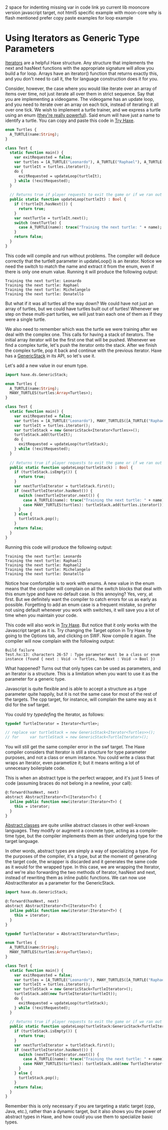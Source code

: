 2 space for indenting
missing var in code
link yo current lib mooncore version
javascript target, not html5
specific example with moon-core
why is flash mentioned
prefer copy paste examples
for loop example


[tags]: / "abstract-type,type-params,iterator"

# Using Iterators as Generic Type Parameters

[Iterators](https://haxe.org/manual/lf-iterators.html) are a helpful Haxe structure. Any structure that implements the next and hasNext functions with the appropriate signature will allow you build a for loop. Arrays have an iterator() function that returns exactly this, and you don't need to call it, the for language construction does it for you.

Consider, however, the case where you would like iterate over an array of items over time, not just iterate all over them in strict sequence. Say that you are implementing a videogame. The videogame has an update loop, and you need to iterate over an array on each tick, instead of iterating it all over one tick. We wish to implement a turtle trainer, and we express a turtle using an enum ([they're really powerful](http://code.haxe.org/category/beginner/enum-adt.html)). Said enum will have just a name to identify a turtle. You can copy and paste this code in [Try Haxe](https://try.haxe.org/).

```haxe
enum Turtles {
  A_TURTLE(name:String);
}

class Test {
  static function main() {
    var exitRequested = false;
    var turtles = [A_TURTLE("Leonardo"), A_TURTLE("Raphael"), A_TURTLE("Michelangelo"), A_TURTLE("Donatello")];
    var turtleIt = turtles.iterator();
    do {
      exitRequested = updateLoop(turtleIt);
    } while (!exitRequested);
  }
  
  // Returns true if player requests to exit the game or if we ran out of turtles
  public static function updateLoop(turtleIt) : Bool {
    if (!turtleIt.hasNext()) {
      return true;
    }
    var nextTurtle = turtleIt.next();
    switch (nextTurtle) {
      case A_TURTLE(name): trace("Training the next turtle: " + name);
    }
    return false;
  }
}
```

This code will compile and run without problems. The compiler will deduce correctly that the turtleIt parameter in updateLoop() is an iterator. Notice we need the switch to match the name and extract it from the enum, even if there is only one enum value. Running it will produce the following output:

```
Training the next turtle: Leonardo
Training the next turtle: Raphael
Training the next turtle: Michelangelo
Training the next turtle: Donatello
```

But what if it was all turtles all the way down? We could have not just an array of turtles, but we could have turtles built out of turtles! Whenever we step on these multi-part turtles, we will just train each one of them as if they were a single turtle.

We also need to remember which was the turtle we were training after we deal with the complex one. This calls for having a stack of iterators. The initial array iterator will be the first one that will be pushed. Whenever we find a complex turtle, let's push the iterator onto the stack. After we finish the complex turtle, pop it back and continue with the previous iterator. Haxe has a [GenericStack](http://api.haxe.org/haxe/ds/GenericStack.html) in its API, so let's use it. 

Let's add a new value in our enum type.

```haxe
import haxe.ds.GenericStack;

enum Turtles {
  A_TURTLE(name:String);
  MANY_TURTLES(turtles:Array<Turtles>);
}

class Test {
  static function main() {
    var exitRequested = false;
    var turtles = [A_TURTLE("Leonardo"), MANY_TURTLES([A_TURTLE("Raphael1"), A_TURTLE("Raphael2")]), A_TURTLE("Michelangelo"), A_TURTLE("Donatello")];
    var turtleIt = turtles.iterator();
    var turtleStack = new GenericStack<Iterator<Turtles>>();
    turtleStack.add(turtleIt);
    do {
      exitRequested = updateLoop(turtleStack);
    } while (!exitRequested);
  }
  
  // Returns true if player requests to exit the game or if we ran out of turtles
  public static function updateLoop(turtleStack) : Bool {
    if (turtleStack.isEmpty()) {
      return true;
    }
    var nextTurtleIterator = turtleStack.first();
    if (nextTurtleIterator.hasNext()) {
      switch (nextTurtleIterator.next()) {
        case A_TURTLE(name): trace("Training the next turtle: " + name);
        case MANY_TURTLES(turtles): turtleStack.add(turtles.iterator());
      }
    } else {
      turtleStack.pop();
    }
    return false;
  }
}
```

Running this code will produce the following output:

```
Training the next turtle: Leonardo
Training the next turtle: Raphael1
Training the next turtle: Raphael2
Training the next turtle: Michelangelo
Training the next turtle: Donatello
```

Notice how comfortable is to work with enums. A new value in the enum means that the compiler will complain on all the switch blocks that deal with this enum type and have no default case. Is this annoying? Yes, very, at first. But we definitely want the compiler to catch errors for us as early as possible. Forgetting to add an enum case is a frequent mistake, so prefer not using default whenever you work with switches, it will save you a lot of time when you maintain your code.

This code will also work in [Try Haxe](https://try.haxe.org/). But notice that it only works with the Javascript target as it is. Try changing the Target option in Try Haxe by going to the Options tab, and clicking on SWF. Now compile it again. The compiler will now complain with the following output:

```
Build failure
Test.hx:13: characters 26-57 : Type parameter must be a class or enum instance (found { next : Void -> Turtles, hasNext : Void -> Bool })
```

What happened? Turns out that only types can be used as parameters, and an Iterator is a structure. This is a limitation when you want to use it as the parameter for a generic type.

Javascript is quite flexible and is able to accept a structure as a type parameter quite happily, but it is not the same case for most of the rest of the targets. The cpp target, for instance, will complain the same way as it did for the swf target.

You could try *typedef*ing the Iterator, as follows:

```haxe
typedef TurtleIterator = Iterator<Turtle>;

// replace var turtleStack = new GenericStack<Iterator<Turtles>>();
// for     var turtleStack = new GenericStack<TurtleIterator>();
```

You will still get the same compiler error in the swf target. The Haxe compiler considers that Iterator is still a structure for type parameter purposes, and not a class or enum instance. You could write a class that wraps an Iterator, even parametize it; but it means writing a lot of unnecesary boilerplate code.

This is when an abstract type is the perfect wrapper, and it's just 5 lines of code (assuming braces do not belong in a newline, your call):

```haxe
@:forward(hasNext, next)
abstract AbstractIterator<T>(Iterator<T>) {
  inline public function new(iterator:Iterator<T>) {
    this = iterator;
  }
}
```

[Abstract classes](https://haxe.org/manual/types-abstract.html) are quite unlike abstract classes in other well-known languages. They modify or augment a concrete type, acting as a compile-time type, but the compiler implements them as their underlying type for the target language.

In other words, abstract types are simply a way of specializing a type. For the purposes of the compiler, it's a type, but at the moment of generating the target code, the wrapper is discarded and it generates the same code as it would for the wrapped type. In this case, we are wrapping the Iterator, and we're also forwarding the two methods of Iterator, hasNext and next, instead of rewriting them as inline public functions. We can now use AbstractIterator as a parameter for the GenericStack.

```haxe
import haxe.ds.GenericStack;

@:forward(hasNext, next)
abstract AbstractIterator<T>(Iterator<T>) {
  inline public function new(iterator:Iterator<T>) {
    this = iterator;
  }
}

typedef TurtleIterator = AbstractIterator<Turtles>;

enum Turtles {
  A_TURTLE(name:String);
  MANY_TURTLES(turtles:Array<Turtles>);
}

class Test {
  static function main() {
    var exitRequested = false;
    var turtles = [A_TURTLE("Leonardo"), MANY_TURTLES([A_TURTLE("Raphael1"), A_TURTLE("Raphael2")]), A_TURTLE("Michellangelo"), A_TURTLE("Donatello")];
    var turtleIt = turtles.iterator();
    var turtleStack = new GenericStack<TurtleIterator>();
    turtleStack.add(new TurtleIterator(turtleIt));
    do {
      exitRequested = updateLoop(turtleStack);
    } while (!exitRequested);
  }
  
  // Returns true if player requests to exit the game or if we ran out of turtles
  public static function updateLoop(turtleStack:GenericStack<TurtleIterator>) : Bool {
    if (turtleStack.isEmpty()) {
      return true;
    }
    var nextTurtleIterator = turtleStack.first();
    if (nextTurtleIterator.hasNext()) {
      switch (nextTurtleIterator.next()) {
        case A_TURTLE(name): trace("Training the next turtle: " + name);
        case MANY_TURTLES(turtles): turtleStack.add(new TurtleIterator(turtles.iterator()));
      }
    } else {
      turtleStack.pop();
    }
    return false;
  }
}
```

Remember this is only necessary if you are targeting a static target (cpp, Java, etc.), rather than a dynamic target, but it also shows you the power of abstract types in Haxe, and how could you use them to specialize basic types.
